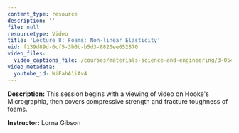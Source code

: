 ```yaml
---
content_type: resource
description: ''
file: null
resourcetype: Video
title: 'Lecture 8: Foams: Non-linear Elasticity'
uid: f139d89d-6cf5-3b0b-b5d3-8820ee652870
video_files:
  video_captions_file: /courses/materials-science-and-engineering/3-054-cellular-solids-structure-properties-and-applications-spring-2015/video-lectures/lecture-8-foams-non-linear-elasticity/WiFahA1iAv4.vtt
video_metadata:
  youtube_id: WiFahA1iAv4
---
```


**Description:** This session begins with a viewing of video on Hooke's Micrographia, then covers compressive strength and fracture toughness of foams.

**Instructor:** Lorna Gibson